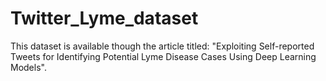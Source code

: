 # Twitter_Lyme_dataset

This dataset is available though the article titled: "Exploiting Self-reported Tweets for Identifying Potential Lyme Disease Cases Using Deep Learning Models". 
